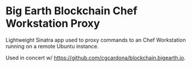 # Big Earth Blockchain Chef Workstation Proxy

Lightweight Sinatra app used to proxy commands to an Chef Workstation running on a remote Ubuntu instance.

Used in concert w/ https://github.com/cgcardona/blockchain.bigearth.io.
